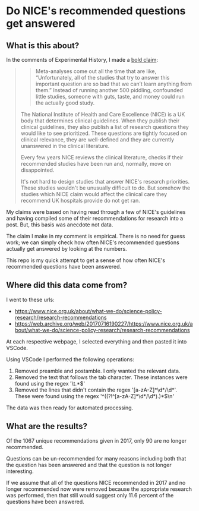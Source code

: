 # Do NICE's recommended questions get answered

## What is this about?

In the comments of Experimental History, I made a [bold claim](https://open.substack.com/pub/experimentalhistory/p/whos-got-the-guts-to-go-to-the-moon?utm_campaign=comment-list-share-cta&utm_medium=web&comments=true&commentId=62272451):

> > Meta-analyses come out all the time that are like, “Unfortunately, all of the studies that try to answer this important question are so bad that we can’t learn anything from them.” Instead of running another 500 piddling, confounded little studies, someone with guts, taste, and money could run the actually good study.
> 
> The National Institute of Health and Care Excellence (NICE) is a UK body that determines clinical guidelines. When they publish their clinical guidelines, they also publish a list of research questions they would like to see prioritized. These questions are tightly focused on clinical relevance, they are well-defined and they are currently unanswered in the clinical literature.
> 
> Every few years NICE reviews the clinical literature, checks if their recommended studies have been run and, normally, move on disappointed.
> 
> It's not hard to design studies that answer NICE's research priorities. These studies wouldn't be unusually difficult to do. But somehow the studies which NICE claim would affect the clinical care they recommend UK hospitals provide do not get ran.

My claims were based on having read through a few of NICE's guidelines and having compiled some of their recommendations for research into a post. But, this basis was anecdote not data.

The claim I make in my comment is empirical. There is no need for guess work; we can simply check how often NICE's recommended questions actually get answered by looking at the numbers.

This repo is my quick attempt to get a sense of how often NICE's recommended questions have been answered.

## Where did this data come from?

I went to these urls:
- https://www.nice.org.uk/about/what-we-do/science-policy-research/research-recommendations
- https://web.archive.org/web/20170716190227/https://www.nice.org.uk/about/what-we-do/science-policy-research/research-recommendations

At each respective webpage, I selected everything and then pasted it into VSCode.

Using VSCode I performed the following operations:
1. Removed preamble and postamble. I only wanted the relevant data.
2. Removed the text that follows the tab character. These instances were found using the regex '\t.*\$'
3. Removed the lines that didn't contain the regex '[a-zA-Z]\*\d\*/\d\*'. These were found using the regex '^((?!^[a-zA-Z]\*\d\*/\d\*).)\*\$\n'

The data was then ready for automated processing.

## What are the results?

Of the 1067 unique recommendations given in 2017, only 90 are no longer recommended.

Questions can be un-recommended for many reasons including both that the question has been answered and that the question is not longer interesting.

If we assume that all of the questions NICE recommended in 2017 and no longer recommended now were removed because the appropriate research was performed, then that still would suggest only 11.6 percent of the questions have been answered.
